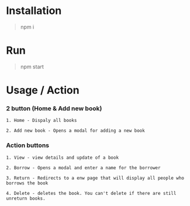 # Installation 

> npm i

# Run

> npm start

# Usage / Action

### 2 button (Home & Add new book)

	1. Home - Dispaly all books
	
	2. Add new book - Opens a modal for adding a new book
	
### Action buttons

	1. View - view details and update of a book
	
	2. Borrow - Opens a modal and enter a name for the borrower
	
	3. Return - Redirects to a enw page that will display all people who borrows the book
	
	4. Delete - deletes the book. You can't delete if there are still unreturn books.
	
	
